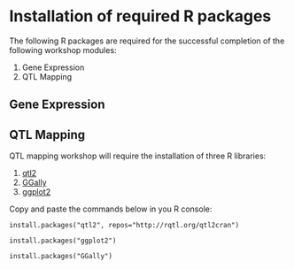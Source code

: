 
# Installation of required R packages

The following R packages are required for the successful completion of the following workshop modules:
1. Gene Expression 
2. QTL Mapping 

## Gene Expression

## QTL Mapping

QTL mapping workshop will require the installation of three R libraries:
1. [qtl2](https://kbroman.org/qtl2/)
2. [GGally](https://github.com/ggobi/ggally)
3. [ggplot2](https://ggplot2.tidyverse.org/)

Copy and paste the commands below in you R console:

`install.packages("qtl2", repos="http://rqtl.org/qtl2cran")`
 
`install.packages("ggplot2")`

`install.packages("GGally")`


